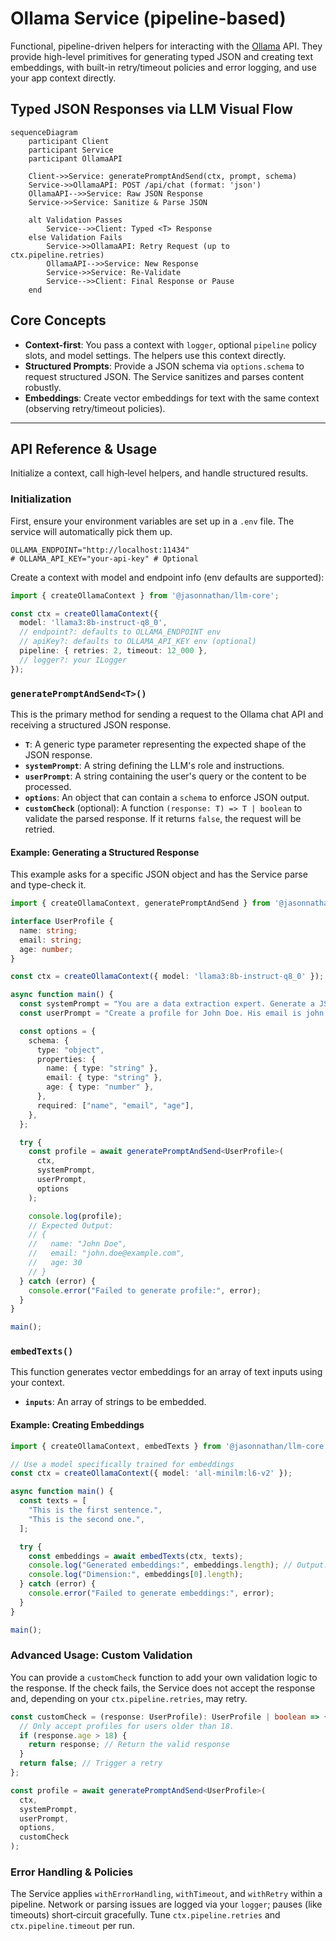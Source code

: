 # Ollama Service (pipeline-based)

Functional, pipeline-driven helpers for interacting with the [Ollama](https://ollama.com/) API. They provide high-level primitives for generating typed JSON and creating text embeddings, with built-in retry/timeout policies and error logging, and use your app context directly.

## Typed JSON Responses via LLM Visual Flow

```mermaid
sequenceDiagram
    participant Client
    participant Service
    participant OllamaAPI

    Client->>Service: generatePromptAndSend(ctx, prompt, schema)
    Service->>OllamaAPI: POST /api/chat (format: 'json')
    OllamaAPI-->>Service: Raw JSON Response
    Service->>Service: Sanitize & Parse JSON

    alt Validation Passes
        Service-->>Client: Typed <T> Response
    else Validation Fails
        Service->>OllamaAPI: Retry Request (up to ctx.pipeline.retries)
        OllamaAPI-->>Service: New Response
        Service->>Service: Re-Validate
        Service-->>Client: Final Response or Pause
    end

```

## Core Concepts

- **Context-first**: You pass a context with `logger`, optional `pipeline` policy slots, and model settings. The helpers use this context directly.
- **Structured Prompts**: Provide a JSON schema via `options.schema` to request structured JSON. The Service sanitizes and parses content robustly.
- **Embeddings**: Create vector embeddings for text with the same context (observing retry/timeout policies).

---

## API Reference & Usage

Initialize a context, call high‑level helpers, and handle structured results.

### Initialization

First, ensure your environment variables are set up in a `.env` file. The service will automatically pick them up.

```env
OLLAMA_ENDPOINT="http://localhost:11434"
# OLLAMA_API_KEY="your-api-key" # Optional
```

Create a context with model and endpoint info (env defaults are supported):

```typescript
import { createOllamaContext } from '@jasonnathan/llm-core';

const ctx = createOllamaContext({
  model: 'llama3:8b-instruct-q8_0',
  // endpoint?: defaults to OLLAMA_ENDPOINT env
  // apiKey?: defaults to OLLAMA_API_KEY env (optional)
  pipeline: { retries: 2, timeout: 12_000 },
  // logger?: your ILogger
});
```

### `generatePromptAndSend<T>()`

This is the primary method for sending a request to the Ollama chat API and receiving a structured JSON response.

- **`T`**: A generic type parameter representing the expected shape of the JSON response.
- **`systemPrompt`**: A string defining the LLM's role and instructions.
- **`userPrompt`**: A string containing the user's query or the content to be processed.
- **`options`**: An object that can contain a `schema` to enforce JSON output.
- **`customCheck`** (optional): A function `(response: T) => T | boolean` to validate the parsed response. If it returns `false`, the request will be retried.

#### Example: Generating a Structured Response

This example asks for a specific JSON object and has the Service parse and type-check it.

```typescript
import { createOllamaContext, generatePromptAndSend } from '@jasonnathan/llm-core';

interface UserProfile {
  name: string;
  email: string;
  age: number;
}

const ctx = createOllamaContext({ model: 'llama3:8b-instruct-q8_0' });

async function main() {
  const systemPrompt = "You are a data extraction expert. Generate a JSON object from the user's text.";
  const userPrompt = "Create a profile for John Doe. His email is john.doe@example.com and he is 30 years old.";

  const options = {
    schema: {
      type: "object",
      properties: {
        name: { type: "string" },
        email: { type: "string" },
        age: { type: "number" },
      },
      required: ["name", "email", "age"],
    },
  };

  try {
    const profile = await generatePromptAndSend<UserProfile>(
      ctx,
      systemPrompt,
      userPrompt,
      options
    );

    console.log(profile);
    // Expected Output:
    // {
    //   name: "John Doe",
    //   email: "john.doe@example.com",
    //   age: 30
    // }
  } catch (error) {
    console.error("Failed to generate profile:", error);
  }
}

main();
```

### `embedTexts()`

This function generates vector embeddings for an array of text inputs using your context.

- **`inputs`**: An array of strings to be embedded.

#### Example: Creating Embeddings

```typescript
import { createOllamaContext, embedTexts } from '@jasonnathan/llm-core';

// Use a model specifically trained for embeddings
const ctx = createOllamaContext({ model: 'all-minilm:l6-v2' });

async function main() {
  const texts = [
    "This is the first sentence.",
    "This is the second one.",
  ];

  try {
    const embeddings = await embedTexts(ctx, texts);
    console.log("Generated embeddings:", embeddings.length); // Output: 2
    console.log("Dimension:", embeddings[0].length);
  } catch (error) {
    console.error("Failed to generate embeddings:", error);
  }
}

main();
```

### Advanced Usage: Custom Validation

You can provide a `customCheck` function to add your own validation logic to the response. If the check fails, the Service does not accept the response and, depending on your `ctx.pipeline.retries`, may retry.

```typescript
const customCheck = (response: UserProfile): UserProfile | boolean => {
  // Only accept profiles for users older than 18.
  if (response.age > 18) {
    return response; // Return the valid response
  }
  return false; // Trigger a retry
};

const profile = await generatePromptAndSend<UserProfile>(
  ctx,
  systemPrompt,
  userPrompt,
  options,
  customCheck
);
```

### Error Handling & Policies

The Service applies `withErrorHandling`, `withTimeout`, and `withRetry` within a pipeline. Network or parsing issues are logged via your `logger`; pauses (like timeouts) short‑circuit gracefully. Tune `ctx.pipeline.retries` and `ctx.pipeline.timeout` per run.

